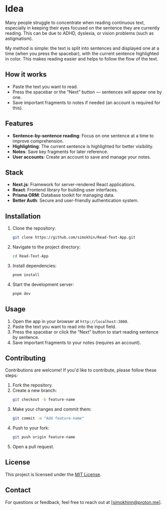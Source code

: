 # Idea

Many people struggle to concentrate when reading continuous text, especially in keeping their eyes focused on the sentence they are currently reading. This can be due to ADHD, dyslexia, or vision problems (such as astigmatism).

My method is simple: the text is split into sentences and displayed one at a time (when you press the spacebar), with the current sentence highlighted in color. This makes reading easier and helps to follow the flow of the text.

## How it works

- Paste the text you want to read.
- Press the spacebar or the “Next” button — sentences will appear one by one.
- Save important fragments to notes if needed (an account is required for this).

## Features

- **Sentence-by-sentence reading**: Focus on one sentence at a time to improve comprehension.
- **Highlighting**: The current sentence is highlighted for better visibility.
- **Notes**: Save key fragments for later reference.
- **User accounts**: Create an account to save and manage your notes.

## Stack

- **Next.js**: Framework for server-rendered React applications.
- **React**: Frontend library for building user interfaces.
- **Prisma ORM**: Database toolkit for managing data.
- **Better Auth**: Secure and user-friendly authentication system.

## Installation

1. Clone the repository:
   ```bash
   git clone https://github.com/simokhin/Read-Text-App.git
   ```
2. Navigate to the project directory:
   ```bash
   cd Read-Text-App
   ```
3. Install dependencies:
   ```bash
   pnom install
   ```
4. Start the development server:
   ```bash
   pnpm dev
   ```

## Usage

1. Open the app in your browser at `http://localhost:3000`.
2. Paste the text you want to read into the input field.
3. Press the spacebar or click the “Next” button to start reading sentence by sentence.
4. Save important fragments to your notes (requires an account).

## Contributing

Contributions are welcome! If you'd like to contribute, please follow these steps:

1. Fork the repository.
2. Create a new branch:
   ```bash
   git checkout -b feature-name
   ```
3. Make your changes and commit them:
   ```bash
   git commit -m "Add feature-name"
   ```
4. Push to your fork:
   ```bash
   git push origin feature-name
   ```
5. Open a pull request.

## License

This project is licensed under the [MIT License](LICENSE).

## Contact

For questions or feedback, feel free to reach out at [simokhinn@proton.me].
